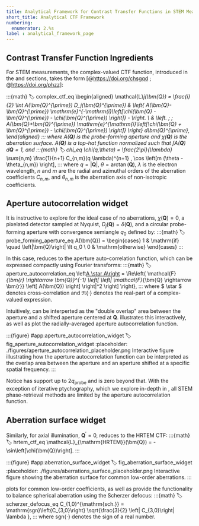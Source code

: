 ```yaml
---
title: Analytical Framework for Contrast Transfer Functions in STEM Measurements
short_title: Analytical CTF Framework
numbering:
  enumerator: 2.%s
label : analytical_framework_page
---
```


## Contrast Transfer Function Ingredients

For STEM measurements, the complex-valued CTF function, introduced in the [](stem_image_formation) and [](stem_ctf) sections, takes the form [@https://doi.org/chsgqd ; @https://doi.org/phzz]:

:::{math}
:label: complex_ctf_eq
\begin{aligned}
\mathcal{L}_j(\bm{Q}) = \frac{i}{2} \int A(\bm{Q}^{\prime}) D_j(\bm{Q}^{\prime}) & \left\{ A(\bm{Q}-\bm{Q}^{\prime}) \mathrm{e}^{-\mathrm{i}\left[\chi(\bm{Q} - \bm{Q}^{\prime}) - \chi(\bm{Q}^{\prime}) \right]} - \right. \\
& \left.  \; \; A(\bm{Q}+\bm{Q}^{\prime}) \mathrm{e}^{\mathrm{i}\left[\chi(\bm{Q} + \bm{Q}^{\prime}) - \chi(\bm{Q}^{\prime}) \right]} \right\} d\bm{Q}^{\prime},
\end{aligned}
:::
where $A(\bm{Q})$ is the probe-forming aperture and $\chi(\bm{Q})$ is the aberration surface.
$A(\bm{Q})$ is a top-hat function normalized such that $\int A(\bm{Q})\, d\bm{Q} = 1$, and
:::{math}
:label: chi_eq
\chi(q,\theta) = \frac{2\pi}{\lambda} \sum_{n,m} \frac{1}{n+1} C_{n,m}(q \lambda)^{n+1} \, \cos \left[m (\theta - \theta_{n,m}) \right],
:::
where $q=\left| \bm{Q}\right|$, $\theta = \arctan(\bm{Q})$, $\lambda$ is the electron wavelength, $n$ and $m$ are the radial and azimuthal orders of the aberration coefficients $C_{n,m}$, and $\theta_{n,m}$ is the aberration axis of non-isotropic coefficients.

## Aperture autocorrelation widget

It is instructive to explore [](#complex_ctf_eq) for the ideal case of no aberrations, $\chi(\bm{Q})=0$, a pixelated detector sampled at Nyquist, $D_j(\bm{Q}) = \delta(\bm{Q})$, and a circular probe-forming aperture with convergence semiangle $q_0$ defined by:
:::{math}
:label: probe_forming_aperture_eq
A(\bm{Q}) = \begin{cases}
1 & \mathrm{if} \quad \left|\bm{Q}\right| \lt q_0 \\
0 & \mathrm{otherwise}
\end{cases}
:::

In this case, [](#complex_ctf_eq) reduces to the aperture auto-correlation function, which can be expressed compactly using Fourier transforms:
:::{math}
:label: aperture_autocorrelation_eq
\left[A \star A\right](\bm{Q})  =  \Re\left\{
  \mathcal{F}_{\bm{r} \rightarrow \bm{Q}}^{-1} \left[ \left| \mathcal{F}_{\bm{Q} \rightarrow \bm{r}} \left[ A(\bm{Q}) \right] \right|^2 \right]
  \right\},
:::
where $ \star $ denotes cross-correlation and $\Re\left\{\cdot\right\}$ denotes the real-part of a complex-valued expression.

Intuitively, [](#aperture_autocorrelation_eq) can be interperted as the "double overlap" area between the aperture and a shifted aperture centered at $\bm{Q}$.
[](#fig_aperture_autocorrelation_widget) illustrates this interactively, as well as plot the radially-averaged aperture autocorrelation function.

:::{figure} #app:aperture_autocorrelation_widget
:label: fig_aperture_autocorrelation_widget
:placeholder: ./figures/aperture_autocorrelation_placeholder.png
Interactive figure illustrating how the aperture autocorrelation function can be interpreted as the overlap area between the aperture and an aperture shifted at a specific spatial frequency.
:::

Notice [](#aperture_autocorrelation_eq) has support up to $2 q_{\mathrm{probe}}$ and is zero beyond that.
With the exception of iterative ptychography, which we explore in-depth in [](pixelated_ptycho_page), all STEM phase-retrieval methods are limited by the aperture autocorrelation function.

## Aberration surface widget

Similarly, for axial illumination, $\bm{Q}^{\prime} = 0$, [](#complex_ctf_eq) reduces to the HRTEM CTF:
:::{math}
:label: hrtem_ctf_eq
\mathcal{L}_{\mathrm{HRTEM}}(\bm{Q}) = -\sin\left[\chi(\bm{Q})\right].
:::

:::{figure} #app:aberration_surface_widget
:label: fig_aberration_surface_widget
:placeholder: ./figures/aberrations_surface_placeholder.png
Interactive figure showing the aberration surface for common low-order aberrations.
:::

[](#fig_aberration_surface_widget) plots [](#hrtem_ctf_eq) for common low-order coefficients, as well as provide the functionality to balance spherical aberration using the Scherzer defocus:
:::{math}
:label: scherzer_defocus_eq
C_{1,0}^{\mathrm{sch.}} = \mathrm{sgn}\left\{C_{3,0}\right\} \sqrt{\frac{3}{2} \left| C_{3,0}\right| \lambda },
:::
where $\mathrm{sgn}\left\{\cdot\right\}$ denotes the sign of a real number.
